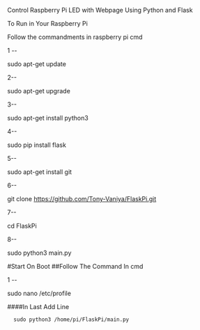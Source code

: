 Control Raspberry Pi LED with Webpage  Using Python and Flask




To Run in Your Raspberry Pi 

Follow the commandments in raspberry pi cmd


1 --
  
  
  sudo apt-get update
 
2--
  
  
  sudo apt-get upgrade

3--
  
  
  sudo apt-get install python3
  
4--
  
  
  sudo pip install flask
  
5--
  
  
  sudo apt-get install git
  
6--
  
  
  git clone https://github.com/Tony-Vaniya/FlaskPi.git
  
7--
  
  
  cd FlaskPi
  
8--
  
  
  sudo python3 main.py
  



 
#Start On Boot
##Follow The Command In cmd

1 --
  
  
  
  sudo nano /etc/profile
   
   
   ####In Last Add Line
   
      sudo python3 /home/pi/FlaskPi/main.py
    
   
